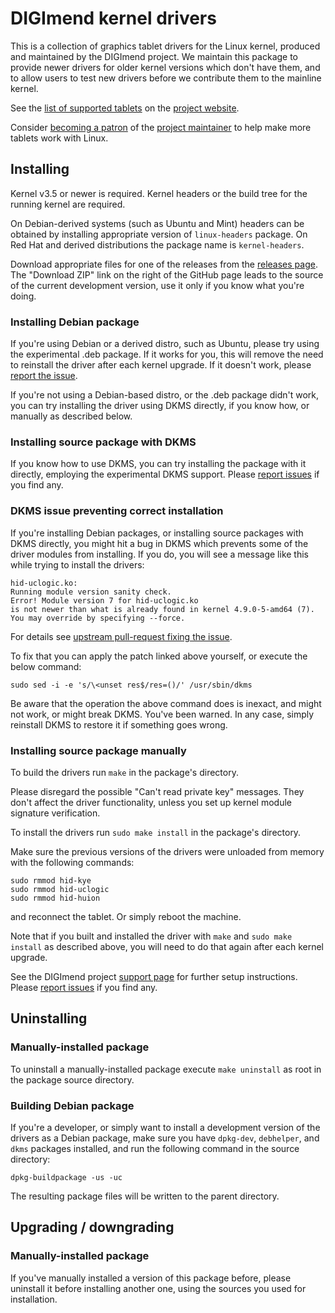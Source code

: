 DIGImend kernel drivers
=======================

This is a collection of graphics tablet drivers for the Linux kernel, produced
and maintained by the DIGImend project. We maintain this package to provide
newer drivers for older kernel versions which don't have them, and to allow
users to test new drivers before we contribute them to the mainline kernel.

See the [list of supported tablets][supported_tablets] on the [project
website][website].

Consider [becoming a patron][patreon_pledge] of the [project
maintainer][patreon_profile] to help make more tablets work with Linux.

Installing
----------

Kernel v3.5 or newer is required. Kernel headers or the build tree for the
running kernel are required.

On Debian-derived systems (such as Ubuntu and Mint) headers can be obtained by
installing appropriate version of `linux-headers` package. On Red Hat and
derived distributions the package name is `kernel-headers`.

Download appropriate files for one of the releases from the [releases
page][releases]. The "Download ZIP" link on the right of the GitHub page leads
to the source of the current development version, use it only if you know what
you're doing.

### Installing Debian package ###

If you're using Debian or a derived distro, such as Ubuntu, please try using
the experimental .deb package. If it works for you, this will remove the need
to reinstall the driver after each kernel upgrade. If it doesn't work, please
[report the issue][report_issue].

If you're not using a Debian-based distro, or the .deb package didn't work,
you can try installing the driver using DKMS directly, if you know how, or
manually as described below.

### Installing source package with DKMS ###

If you know how to use DKMS, you can try installing the package with it
directly, employing the experimental DKMS support. Please [report
issues][report_issue] if you find any.

### DKMS issue preventing correct installation ###

If you're installing Debian packages, or installing source packages with DKMS
directly, you might hit a bug in DKMS which prevents some of the driver
modules from installing. If you do, you will see a message like this while
trying to install the drivers:

    hid-uclogic.ko:
    Running module version sanity check.
    Error! Module version 7 for hid-uclogic.ko
    is not newer than what is already found in kernel 4.9.0-5-amd64 (7).
    You may override by specifying --force.

For details see [upstream pull-request fixing the issue][dkms_issue_pr].

To fix that you can apply the patch linked above yourself, or execute the
below command:

    sudo sed -i -e 's/\<unset res$/res=()/' /usr/sbin/dkms

Be aware that the operation the above command does is inexact, and might not
work, or might break DKMS. You've been warned. In any case, simply reinstall
DKMS to restore it if something goes wrong.

### Installing source package manually ###

To build the drivers run `make` in the package's directory.

Please disregard the possible "Can't read private key" messages. They don't
affect the driver functionality, unless you set up kernel module signature
verification.

To install the drivers run `sudo make install` in the package's directory.

Make sure the previous versions of the drivers were unloaded from memory with
the following commands:

    sudo rmmod hid-kye
    sudo rmmod hid-uclogic
    sudo rmmod hid-huion

and reconnect the tablet. Or simply reboot the machine.

Note that if you built and installed the driver with `make` and `sudo make
install` as described above, you will need to do that again after each kernel
upgrade.

See the DIGImend project [support page](http://digimend.github.io/support/)
for further setup instructions. Please [report issues][report_issue] if you
find any.

Uninstalling
------------

### Manually-installed package ###

To uninstall a manually-installed package execute `make uninstall` as root in
the package source directory.

### Building Debian package ###

If you're a developer, or simply want to install a development version of the
drivers as a Debian package, make sure you have `dpkg-dev`, `debhelper`, and
`dkms` packages installed, and run the following command in the source
directory:

    dpkg-buildpackage -us -uc

The resulting package files will be written to the parent directory.

Upgrading / downgrading
-----------------------

### Manually-installed package ###

If you've manually installed a version of this package before, please
uninstall it before installing another one, using the sources you used for
installation.


[website]: http://digimend.github.io/
[supported_tablets]: http://digimend.github.io/drivers/digimend/tablets/
[releases]: https://github.com/DIGImend/digimend-kernel-drivers/releases
[report_issue]: https://github.com/DIGImend/digimend-kernel-drivers/issues/new
[wrapping_up]: http://spbnick.github.io/2016/07/31/Wrapping-up-DIGImend-work.html
[patreon_profile]: https://www.patreon.com/spbnick
[patreon_pledge]: https://www.patreon.com/bePatron?c=930980
[dkms_issue_pr]: https://github.com/dell/dkms/pull/47

